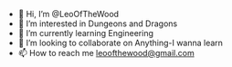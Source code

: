 - 👋 Hi, I’m @LeoOfTheWood
- 👀 I’m interested in Dungeons and Dragons
- 🌱 I’m currently learning Engineering
- 💞️ I’m looking to collaborate on Anything-I wanna learn
- 📫 How to reach me leoofthewood@gmail.com

<!---
LeoOfTheWood/LeoOfTheWood is a ✨ special ✨ repository because its `README.md` (this file) appears on your GitHub profile.
You can click the Preview link to take a look at your changes.
--->
